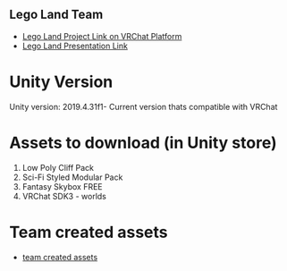 ## Lego Land Team
* [Lego Land Project Link on VRChat Platform](https://vrchat.com/home/launch?worldId=wrld_22eeb9da-9c9f-43c3-bac0-99544c04ecd7)
* [Lego Land Presentation Link](https://docs.google.com/presentation/d/1kDvLxX-uCuwvd3xbxuLPkpVYSP_Fvw5b/edit?usp=sharing&ouid=115498708412021760091&rtpof=true&sd=true)

# Unity Version
Unity version: 2019.4.31f1- Current version thats compatible with VRChat

# Assets to download (in Unity store)
1. Low Poly Cliff Pack
2. Sci-Fi Styled Modular Pack
3. Fantasy Skybox FREE
4. VRChat SDK3 - worlds

# Team created assets
* [team created assets](https://github.com/Reality-Fest-LegoLand-Team/Lego-Land-Project/tree/main/Assets/)
